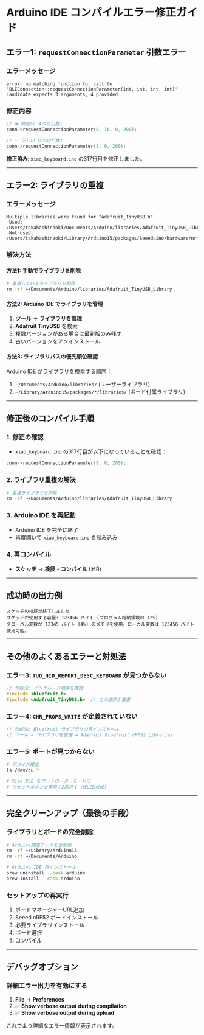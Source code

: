 # Arduino IDE コンパイルエラー修正ガイド

## エラー1: `requestConnectionParameter` 引数エラー

### エラーメッセージ
```
error: no matching function for call to 'BLEConnection::requestConnectionParameter(int, int, int, int)'
candidate expects 3 arguments, 4 provided
```

### 修正内容
```cpp
// ❌ 間違い（4つの引数）
conn->requestConnectionParameter(8, 16, 0, 200);

// ✅ 正しい（3つの引数）
conn->requestConnectionParameter(8, 0, 200);
```

**修正済み**: `xiao_keyboard.ino` の317行目を修正しました。

---

## エラー2: ライブラリの重複

### エラーメッセージ
```
Multiple libraries were found for "Adafruit_TinyUSB.h"
 Used: /Users/takahashinaoki/Documents/Arduino/libraries/Adafruit_TinyUSB_Library
 Not used: /Users/takahashinaoki/Library/Arduino15/packages/Seeeduino/hardware/nrf52/1.1.10/libraries/Adafruit_TinyUSB_Arduino
```

### 解決方法

#### 方法1: 手動でライブラリを削除
```bash
# 重複しているライブラリを削除
rm -rf ~/Documents/Arduino/libraries/Adafruit_TinyUSB_Library
```

#### 方法2: Arduino IDE でライブラリを管理
1. **ツール** → **ライブラリを管理**
2. **Adafruit TinyUSB** を検索
3. 複数バージョンがある場合は最新版のみ残す
4. 古いバージョンをアンインストール

#### 方法3: ライブラリパスの優先順位確認
Arduino IDE がライブラリを検索する順序：
1. `~/Documents/Arduino/libraries/` (ユーザーライブラリ)
2. `~/Library/Arduino15/packages/*/libraries/` (ボード付属ライブラリ)

---

## 修正後のコンパイル手順

### 1. 修正の確認
- `xiao_keyboard.ino` の317行目が以下になっていることを確認：
```cpp
conn->requestConnectionParameter(8, 0, 200);
```

### 2. ライブラリ重複の解決
```bash
# 重複ライブラリを削除
rm -rf ~/Documents/Arduino/libraries/Adafruit_TinyUSB_Library
```

### 3. Arduino IDE を再起動
- Arduino IDE を完全に終了
- 再度開いて `xiao_keyboard.ino` を読み込み

### 4. 再コンパイル
- **スケッチ** → **検証・コンパイル** (⌘R)

---

## 成功時の出力例

```
スケッチの検証が終了しました
スケッチが使用する容量: 123456 バイト (プログラム格納領域の 12%)
グローバル変数が 12345 バイト (4%) のメモリを使用。ローカル変数は 123456 バイト使用可能。
```

---

## その他のよくあるエラーと対処法

### エラー3: `TUD_HID_REPORT_DESC_KEYBOARD` が見つからない
```cpp
// 対処法: インクルード順序を確認
#include <bluefruit.h>
#include <Adafruit_TinyUSB.h>  // この順序が重要
```

### エラー4: `CHR_PROPS_WRITE` が定義されていない
```cpp
// 対処法: Bluefruit ライブラリの再インストール
// ツール → ライブラリを管理 → Adafruit Bluefruit nRF52 Libraries
```

### エラー5: ポートが見つからない
```bash
# デバイス確認
ls /dev/cu.*

# Xiao BLE をブートローダーモードに
# リセットボタンを素早く2回押す（緑LED点滅）
```

---

## 完全クリーンアップ（最後の手段）

### ライブラリとボードの完全削除
```bash
# Arduino関連データを全削除
rm -rf ~/Library/Arduino15
rm -rf ~/Documents/Arduino

# Arduino IDE 再インストール
brew uninstall --cask arduino
brew install --cask arduino
```

### セットアップの再実行
1. ボードマネージャーURL追加
2. Seeed nRF52 ボードインストール
3. 必要ライブラリインストール
4. ボード選択
5. コンパイル

---

## デバッグオプション

### 詳細エラー出力を有効にする
1. **File** → **Preferences**
2. ✅ **Show verbose output during compilation**
3. ✅ **Show verbose output during upload**

これでより詳細なエラー情報が表示されます。
